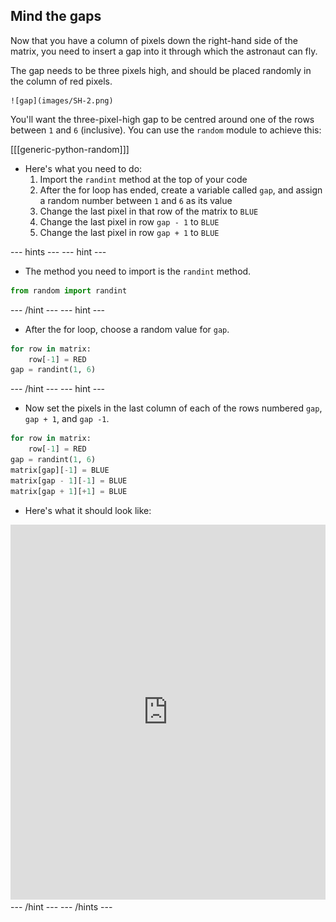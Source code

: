 ## Mind the gaps

Now that you have a column of pixels down the right-hand side of the matrix, you need to insert a gap into it through which the astronaut can fly.

The gap needs to be three pixels high, and should be placed randomly in the column of red pixels.

	![gap](images/SH-2.png)

You'll want the three-pixel-high gap to be centred around one of the rows between `1` and `6` (inclusive). You can use the `random` module to achieve this:

[[[generic-python-random]]]

- Here's what you need to do:
  1. Import the `randint` method at the top of your code
  1. After the for loop has ended, create a variable called `gap`, and assign a random number between `1` and `6` as its value
  1. Change the last pixel in that row of the matrix to `BLUE`
  1. Change the last pixel in row `gap - 1` to `BLUE`
  1. Change the last pixel in row `gap + 1` to `BLUE`
  
--- hints --- --- hint ---
- The method you need to import is the `randint` method.
```python
from random import randint
```
--- /hint --- --- hint ---
- After the for loop, choose a random value for `gap`.
```python
for row in matrix:
	row[-1] = RED
gap = randint(1, 6)
```
--- /hint --- --- hint ---
- Now set the pixels in the last column of each of the rows numbered `gap`, `gap + 1`, and `gap -1`.
```python
for row in matrix:
	row[-1] = RED
gap = randint(1, 6)
matrix[gap][-1] = BLUE
matrix[gap - 1][-1] = BLUE
matrix[gap + 1][+1] = BLUE
```
- Here's what it should look like:
<iframe src="https://trinket.io/embed/python/37ee188eb5" width="100%" height="600" frameborder="0" marginwidth="0" marginheight="0" allowfullscreen></iframe>
--- /hint --- --- /hints ---
